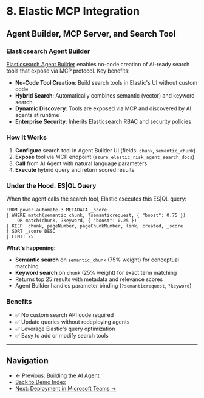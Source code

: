 # 8. Elastic MCP Integration

## Agent Builder, MCP Server, and Search Tool

### Elasticsearch Agent Builder

[Elasticsearch Agent Builder](https://www.elastic.co/search-labs/blog/ai-agentic-workflows-elastic-ai-agent-builder) enables no-code creation of AI-ready search tools that expose via MCP protocol. Key benefits:

- **No-Code Tool Creation**: Build search tools in Elastic's UI without custom code
- **Hybrid Search**: Automatically combines semantic (vector) and keyword search
- **Dynamic Discovery**: Tools are exposed via MCP and discovered by AI agents at runtime
- **Enterprise Security**: Inherits Elasticsearch RBAC and security policies

### How It Works

1. **Configure** search tool in Agent Builder UI (fields: `chunk`, `semantic_chunk`)
2. **Expose** tool via MCP endpoint (`azure_elastic_risk_agent_search_docs`)
3. **Call** from AI Agent with natural language parameters
4. **Execute** hybrid query and return scored results

### Under the Hood: ES|QL Query

When the agent calls the search tool, Elastic executes this ES|QL query:

```esql
FROM power-automate-3 METADATA _score
| WHERE match(semantic_chunk, ?semanticrequest, { "boost": 0.75 })
    OR match(chunk, ?keyword, { "boost": 0.25 })
| KEEP  chunk, pageNumber, pageChunkNumber, link, created, _score
| SORT _score DESC
| LIMIT 25
```

**What's happening:**
- **Semantic search** on `semantic_chunk` (75% weight) for conceptual matching
- **Keyword search** on `chunk` (25% weight) for exact term matching
- Returns top 25 results with metadata and relevance scores
- Agent Builder handles parameter binding (`?semanticrequest`, `?keyword`)

### Benefits

- ✅ No custom search API code required
- ✅ Update queries without redeploying agents
- ✅ Leverage Elastic's query optimization
- ✅ Easy to add or modify search tools

---

## Navigation

- [← Previous: Building the AI Agent](./07-building-ai-agent.md)
- [Back to Demo Index](./README.md)
- [Next: Deployment in Microsoft Teams →](./09-teams-deployment.md)
